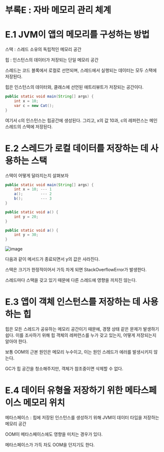 # 부록E : 자바 메모리 관리 체계

# E.1 JVM이 앱의 메모리를 구성하는 방법

스택 : 스레드 소유의 독립적인 메모리 공간

힙 : 인스턴스의 데이터가 저장되는 단일 메모리 공간

스레드는 코드 블록에서 로컬로 선언되며, 스레드에서 실행되는 데이터는 모두 스택에 저장된다.

힙은 인스턴스의 데이터와, 클래스에 선언된 애트리뷰트가 저장되는 공간이다.

```java
public static void main(String[] args) {
	int x = 10;
	var c = new Cat();
}
```

여기서 c의 인스턴스는 힙공간에 생성된다. 그리고, x의 값 10과, c의 레퍼런스는 메인 스레드의 스택에 저장된다.

# E.2 스레드가 로컬 데이터를 저장하는 데 사용하는 스택

스택이 어떻게 달라지는지 살펴보자

```java
public static void main(String[] args) {
	int x = 10; --- 1
	a();        --- 2
	b();        --- 3
}

public static void a() {
	int y = 20;
}

public static void a() {
	int y = 30;
}	
```

![image](https://github.com/Deep-Dive-Study/troubleshooting-java/assets/85796588/9b805e0f-0f0c-4c54-9e5b-af27df147d33)

다음과 같이 메서드가 종료되면서 y의 값은 사라진다.

스택은 크기가 한정적이어서 가득 차게 되면 StackOverflowError가 발생한다.

스레드마다 스택을 갖고 있기 때문에 다른 스레드에 영향을 끼치진 않는다.

# E.3 앱이 객체 인스턴스를 저장하는 데 사용하는 힙

힙은 모든 스레드가 공유하는 메모리 공간이기 때문에, 경쟁 상태 같은 문제가 발생하기 쉽다. 이를 조사하기 위해 힙 객체의 레퍼런스를 누가 갖고 있는지, 어떻게 저장되는지 알아야 한다.

보통 OOM의 근본 원인은 메모리 누수이고, 이는 원인 스레드가 에러를 발생시키지 않는다.

GC가 힙 공간을 청소해주지만, 객체가 참조중이면 삭제할 수 없다.

# E.4 데이터 유형을 저장하기 위한 메타스페이스 메모리 위치

메타스페이스 : 힙에 저장된 인스턴스를 생성하기 위해 JVM이 데이터 타입을 저장하는 메모리 공간

OOM이 메타스페이스에도 영향을 미치는 경우가 있다.

메타스페이스가 가득 차도 OOM을 던지기도 한다.
